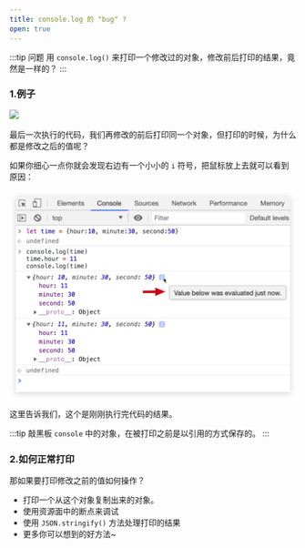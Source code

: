 ```yaml
---
title: console.log 的 "bug" ?
open: true
---
```


:::tip 问题
用 `console.log()` 来打印一个修改过的对象，修改前后打印的结果，竟然是一样的？
:::

### 1.例子

![](./_static/async_console.gif)

最后一次执行的代码，我们再修改的前后打印同一个对象，但打印的时候，为什么都是修改之后的值呢？

如果你细心一点你就会发现右边有一个小小的 `i` 符号，把鼠标放上去就可以看到原因：

![](./_static/just_now_tips.png)

这里告诉我们，这个是刚刚执行完代码的结果。

:::tip 敲黑板
`console` 中的对象，在被打印之前是以引用的方式保存的。
:::

### 2.如何正常打印

那如果要打印修改之前的值如何操作？

* 打印一个从这个对象复制出来的对象。
* 使用资源面中的断点来调试
* 使用 `JSON.stringify()` 方法处理打印的结果
* 更多你可以想到的好方法~
